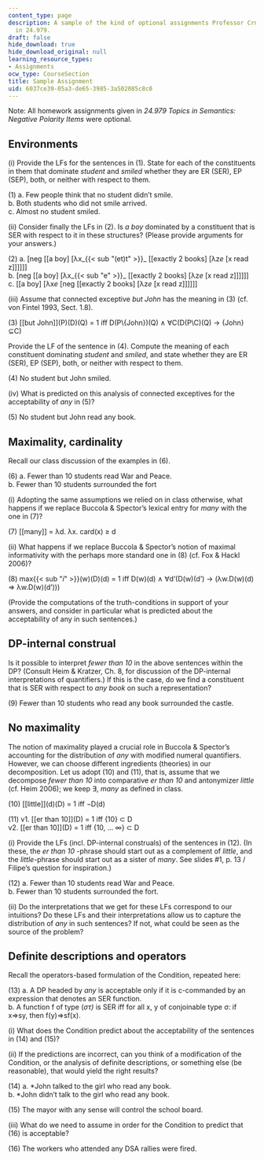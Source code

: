 ```yaml
---
content_type: page
description: A sample of the kind of optional assignments Professor Crnic assigned
  in 24.979.
draft: false
hide_download: true
hide_download_original: null
learning_resource_types:
- Assignments
ocw_type: CourseSection
title: Sample Assignment
uid: 6037ce39-05a3-de65-3985-3a502085c8c0
---
```

Note: All homework assignments given in *24.979 Topics in Semantics: Negative Polarity Items* were optional.

## Environments

(i) Provide the LFs for the sentences in (1). State for each of the constituents in them that dominate *student* and *smiled* whether they are ER (SER), EP (SEP), both, or neither with respect to them.

(1) a. Few people think that no student didn’t smile.    
b. Both students who did not smile arrived.    
c. Almost no student smiled.

(ii) Consider finally the LFs in (2). Is *a boy* dominated by a constituent that is SER with respect to it in these structures? (Please provide arguments for your answers.)

(2) a. \[neg \[\[a boy\] \[λx\_{{< sub "(et)t" >}}\_ \[\[exactly 2 books\] \[λz*e* \[x read z\]\]\]\]\]\]    
b. \[neg \[\[a boy\] \[λx\_{{< sub "e" >}}\_ \[\[exactly 2 books\] \[λz*e* \[x read z\]\]\]\]\]\]    
c. \[\[a boy\] \[λx*e* \[neg \[\[exactly 2 books\] \[λz*e* \[x read z\]\]\]\]\]\]

(iii) Assume that connected exceptive *but John* has the meaning in (3) (cf. von Fintel 1993, Sect. 1.8).

(3) \[\[but John\]\](P)(D)(Q) = 1 iff D(P\\{John})(Q) ∧ ∀C(D(P\\C)(Q) → {John}⊆C)

Provide the LF of the sentence in (4). Compute the meaning of each constituent dominating *student* and *smiled*, and state whether they are ER (SER), EP (SEP), both, or neither with respect to them.

(4) No student but John smiled.

(iv) What is predicted on this analysis of connected exceptives for the acceptability of *any* in (5)?

(5) No student but John read any book.

## Maximality, cardinality

Recall our class discussion of the examples in (6).

(6) a. Fewer than 10 students read War and Peace.    
b. Fewer than 10 students surrounded the fort

(i) Adopting the same assumptions we relied on in class otherwise, what happens if we replace Buccola & Spector’s lexical entry for *many* with the one in (7)?

(7) \[\[many\]\] = λd. λx. card(x) ≥ d

(ii) What happens if we replace Buccola & Spector’s notion of maximal informativity with the perhaps more standard one in (8) (cf. Fox & Hackl 2006)?

(8) max{{< sub "_i_" >}}(w)(D)(d) = 1 iff D(w)(d) ∧ ∀d’(D(w)(d’) → (λw.D(w)(d) ⇒ λw.D(w)(d’)))

(Provide the computations of the truth-conditions in support of your answers, and consider in particular what is predicted about the acceptability of any in such sentences.)

## DP-internal construal

Is it possible to interpret *fewer than 10* in the above sentences within the DP? (Consult Heim & Kratzer, Ch. 8, for discussion of the DP-internal interpretations of quantifiers.) If this is the case, do we find a constituent that is SER with respect to *any book* on such a representation?

(9) Fewer than 10 students who read any book surrounded the castle.

## No maximality

The notion of maximality played a crucial role in Buccola & Spector’s accounting for the distribution of *any* with modified numeral quantifiers. However, we can choose different ingredients (theories) in our decomposition. Let us adopt (10) and (11), that is, assume that we decompose *fewer than 10* into comparative *er than 10* and antonymizer *little* (cf. Heim 2006); we keep ∃, *many* as defined in class.

(10) \[\[little\]\](d)(D) = 1 iff ¬D(d)

(11) v1. \[\[er than 10\]\](D) = 1 iff {10} ⊂ D    
v2. \[\[er than 10\]\](D) = 1 iff {10, … ∞} ⊂ D

(i) Provide the LFs (incl. DP-internal construals) of the sentences in (12). (In these, the *er than* *10* -phrase should start out as a complement of *little*, and the *little*\-phrase should start out as a sister of *many*. See slides #1, p. 13 / Filipe’s question for inspiration.)

(12) a. Fewer than 10 students read War and Peace.    
b. Fewer than 10 students surrounded the fort.

(ii) Do the interpretations that we get for these LFs correspond to our intuitions? Do these LFs and their interpretations allow us to capture the distribution of *any* in such sentences? If not, what could be seen as the source of the problem?

## Definite descriptions and operators

Recall the operators-based formulation of the Condition, repeated here:

(13) a. A DP headed by *any* is acceptable only if it is c-commanded by an expression that denotes an SER function.    
b. A function f of type (*στ)* is SER iff for all x, y of conjoinable type σ: if x⇒sy, then f(y)⇒sf(x).

(i) What does the Condition predict about the acceptability of the sentences in (14) and (15)?

(ii) If the predictions are incorrect, can you think of a modification of the Condition, or the analysis of definite descriptions, or something else (be reasonable), that would yield the right results?

(14) a. \*John talked to the girl who read any book.    
b. \*John didn’t talk to the girl who read any book.

(15) The mayor with any sense will control the school board.

(iii) What do we need to assume in order for the Condition to predict that (16) is acceptable?

(16) The workers who attended any DSA rallies were fired.